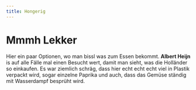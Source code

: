 ```yaml
---
title: Hongerig
---
```


# Mmmh Lekker

Hier ein paar Optionen, wo man bissl was zum Essen bekommt. **Albert Heijn** is auf alle Fälle mal einen Besucht wert, damit man sieht, was die Holländer so einkaufen. Es war ziemlich schräg, dass hier echt echt echt viel in Plastik verpackt wird, sogar einzelne Paprika und auch, dass das Gemüse ständig mit Wasserdampf besprüht wird.

<AnImage src="amsterdam/albert-heijn-1.jpg" class="mb-5" />
<AnImage src="amsterdam/ten-kate-market-1.jpg" class="mb-5" />

<CardContainer>
    <CardColumn>
        <LocationCard 
            title="Albert Heijn" 
            subtitle="Everywhere" 
            link="https://www.google.at/maps/search/albert+heijn,+amsterdam/@52.3559443,4.8633118,14z/data=!3m1!4b1?hl=en"
            tag="Supermarkt"
            description="Ein holländischer Supermarkt. Hier gibts echt viel in Plastik verpacktes Zeug, Gemüse, welches ständig mit Wasser besprüht wird und sau viel Fertigzeugs, irgendwie glaub ich stehn die Holländer da drauf." />
    </CardColumn>
    <CardColumn>
        <LocationCard 
            title="Coffee & Juices" 
            subtitle="Baarsjesweg 302, 1058 AH Amsterdam" 
            link="https://goo.gl/maps/Ha42fudBjypBD5Ak6"
            tag="Latte 3 €"
            description="Hier kommen echt viele leute her um zu arbeiten oder zu lernen. Wenn man nen Platz auf der Ledercouch habn möchte, dann is fix besser, wenn man echt früh hin schaut. Das Kaffee hat eh scho ab 07:00 Uhr offen und man kann dort ungestört den ganzen Tag verbringen. Es gibt auch gratis Wasser, Strom und WLAN und sau freundliche Mitarbeiter. Ich würd auf alle Fälle die Açaí Bowl probieren." />
    </CardColumn>
    <CardColumn>
        <LocationCard 
            title="Ten Kate Market" 
            subtitle="Ten Katestraat 34, 1053 CC Amsterdam" 
            link="https://g.page/Ten-Katemarkt-Amsterdam?share"
            tag="Markt"
            description="Ein Bauernmarkt mit lokalem Essen, Käse, Brot, Fisch und fertigs Zeug zum gleich Essen. Danebn im Gebäude sind auch die Foodhallen, aber ich find draussn auf der Strasse gibts geilere Sachen. Vor allem dieses eine niederländische Standl mit Fisch. Da gibts echt geilen Kibbeling met saus." />
    </CardColumn>
    <CardColumn>
        <LocationCard 
            title="ZuiderMRKT" 
            subtitle="Jacob Obrechtstraat, Johannes Verhulststraat, 1071 MR Amsterdam" 
            link="https://goo.gl/maps/TCRH1MPYJ2tsQjdG8"
            tag="Markt"
            description="So n kleiner Bauernmarkt mit geilem Essen. Hat aber halt nur am Samstag offen." />
    </CardColumn>
</CardContainer>